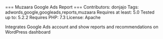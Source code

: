 === Muzaara Google Ads Report ===
Contributors: donjajo
Tags: adwords,google,googleads,reports,muzaara
Requires at least: 5.0
Tested up to: 5.2.2
Requires PHP: 7.3
License: Apache

Integrates Google Ads account and show reports and recommendations on WordPress dashboard
